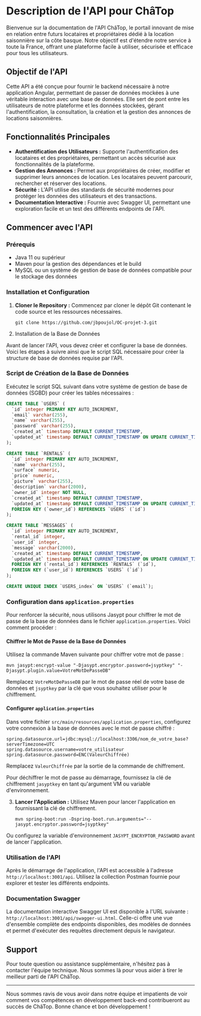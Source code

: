 # Description de l'API pour ChâTop

Bienvenue sur la documentation de l'API ChâTop, le portail innovant de mise en relation entre futurs locataires et propriétaires dédié à la location saisonnière sur la côte basque. Notre objectif est d'étendre notre service à toute la France, offrant une plateforme facile à utiliser, sécurisée et efficace pour tous les utilisateurs.

## Objectif de l'API

Cette API a été conçue pour fournir le backend nécessaire à notre application Angular, permettant de passer de données mockées à une véritable interaction avec une base de données. Elle sert de pont entre les utilisateurs de notre plateforme et les données stockées, gérant l'authentification, la consultation, la création et la gestion des annonces de locations saisonnières.

## Fonctionnalités Principales

- **Authentification des Utilisateurs :** Supporte l'authentification des locataires et des propriétaires, permettant un accès sécurisé aux fonctionnalités de la plateforme.
- **Gestion des Annonces :** Permet aux propriétaires de créer, modifier et supprimer leurs annonces de location. Les locataires peuvent parcourir, rechercher et réserver des locations.
- **Sécurité :** L'API utilise des standards de sécurité modernes pour protéger les données des utilisateurs et des transactions.
- **Documentation Interactive :** Fournie avec Swagger UI, permettant une exploration facile et un test des différents endpoints de l'API.

## Commencer avec l'API

### Prérequis

- Java 11 ou supérieur
- Maven pour la gestion des dépendances et le build
- MySQL ou un système de gestion de base de données compatible pour le stockage des données

### Installation et Configuration

1. **Cloner le Repository :** Commencez par cloner le dépôt Git contenant le code source et les ressources nécessaires.

    ```
    git clone https://github.com/jbpoujol/OC-projet-3.git
    ```

2. Installation de la Base de Données

Avant de lancer l'API, vous devez créer et configurer la base de données. Voici les étapes à suivre ainsi que le script SQL nécessaire pour créer la structure de base de données requise par l'API.

### Script de Création de la Base de Données

Exécutez le script SQL suivant dans votre système de gestion de base de données (SGBD) pour créer les tables nécessaires :

```sql
CREATE TABLE `USERS` (
  `id` integer PRIMARY KEY AUTO_INCREMENT,
  `email` varchar(255),
  `name` varchar(255),
  `password` varchar(255),
  `created_at` timestamp DEFAULT CURRENT_TIMESTAMP,
  `updated_at` timestamp DEFAULT CURRENT_TIMESTAMP ON UPDATE CURRENT_TIMESTAMP
);

CREATE TABLE `RENTALS` (
  `id` integer PRIMARY KEY AUTO_INCREMENT,
  `name` varchar(255),
  `surface` numeric,
  `price` numeric,
  `picture` varchar(255),
  `description` varchar(2000),
  `owner_id` integer NOT NULL,
  `created_at` timestamp DEFAULT CURRENT_TIMESTAMP,
  `updated_at` timestamp DEFAULT CURRENT_TIMESTAMP ON UPDATE CURRENT_TIMESTAMP,
  FOREIGN KEY (`owner_id`) REFERENCES `USERS` (`id`)
);

CREATE TABLE `MESSAGES` (
  `id` integer PRIMARY KEY AUTO_INCREMENT,
  `rental_id` integer,
  `user_id` integer,
  `message` varchar(2000),
  `created_at` timestamp DEFAULT CURRENT_TIMESTAMP,
  `updated_at` timestamp DEFAULT CURRENT_TIMESTAMP ON UPDATE CURRENT_TIMESTAMP,
  FOREIGN KEY (`rental_id`) REFERENCES `RENTALS` (`id`),
  FOREIGN KEY (`user_id`) REFERENCES `USERS` (`id`)
);

CREATE UNIQUE INDEX `USERS_index` ON `USERS` (`email`);
```

### Configuration dans `application.properties`

Pour renforcer la sécurité, nous utilisons Jasypt pour chiffrer le mot de passe de la base de données dans le fichier `application.properties`. Voici comment procéder :

#### Chiffrer le Mot de Passe de la Base de Données

Utilisez la commande Maven suivante pour chiffrer votre mot de passe :

```shell
mvn jasypt:encrypt-value "-Djasypt.encryptor.password=jsyptkey" "-Djasypt.plugin.value=VotreMotDePasseDB"
```

Remplacez `VotreMotDePasseDB` par le mot de passe réel de votre base de données et `jsyptkey` par la clé que vous souhaitez utiliser pour le chiffrement.

#### Configurer `application.properties`

Dans votre fichier `src/main/resources/application.properties`, configurez votre connexion à la base de données avec le mot de passe chiffré :

```properties
spring.datasource.url=jdbc:mysql://localhost:3306/nom_de_votre_base?serverTimezone=UTC
spring.datasource.username=votre_utilisateur
spring.datasource.password=ENC(ValeurChiffrée)
```

Remplacez `ValeurChiffrée` par la sortie de la commande de chiffrement.

Pour déchiffrer le mot de passe au démarrage, fournissez la clé de chiffrement `jasyptkey` en tant qu'argument VM ou variable d'environnement.

3. **Lancer l'Application :** Utilisez Maven pour lancer l'application en fournissant la clé de chiffrement.

    ```
    mvn spring-boot:run -Dspring-boot.run.arguments="--jasypt.encryptor.password=jsyptkey"
    ```

Ou configurez la variable d'environnement `JASYPT_ENCRYPTOR_PASSWORD` avant de lancer l'application.

### Utilisation de l'API

Après le démarrage de l'application, l'API est accessible à l'adresse `http://localhost:3001/api`. Utilisez la collection Postman fournie pour explorer et tester les différents endpoints.

### Documentation Swagger

La documentation interactive Swagger UI est disponible à l'URL suivante : `http://localhost:3001/api/swagger-ui.html`. Celle-ci offre une vue d'ensemble complète des endpoints disponibles, des modèles de données et permet d'exécuter des requêtes directement depuis le navigateur.

## Support

Pour toute question ou assistance supplémentaire, n'hésitez pas à contacter l'équipe technique. Nous sommes là pour vous aider à tirer le meilleur parti de l'API ChâTop.

---

Nous sommes ravis de vous avoir dans notre équipe et impatients de voir comment vos compétences en développement back-end contribueront au succès de ChâTop. Bonne chance et bon développement !
